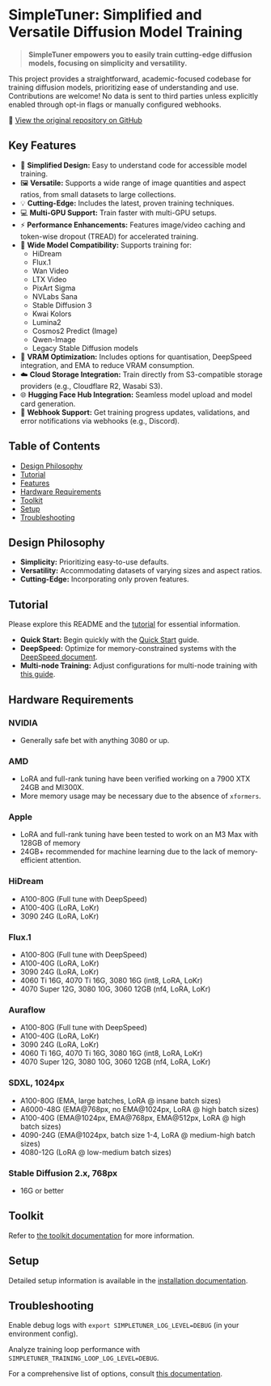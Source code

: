 # SimpleTuner: Simplified and Versatile Diffusion Model Training

> **SimpleTuner empowers you to easily train cutting-edge diffusion models, focusing on simplicity and versatility.**

This project provides a straightforward, academic-focused codebase for training diffusion models, prioritizing ease of understanding and use. Contributions are welcome! No data is sent to third parties unless explicitly enabled through opt-in flags or manually configured webhooks.

🔗 [View the original repository on GitHub](https://github.com/bghira/SimpleTuner)

## Key Features

*   🚀 **Simplified Design:** Easy to understand code for accessible model training.
*   🖼️ **Versatile:** Supports a wide range of image quantities and aspect ratios, from small datasets to large collections.
*   💡 **Cutting-Edge:** Includes the latest, proven training techniques.
*   💻 **Multi-GPU Support:** Train faster with multi-GPU setups.
*   ⚡ **Performance Enhancements:** Features image/video caching and token-wise dropout (TREAD) for accelerated training.
*   🎨 **Wide Model Compatibility:** Supports training for:
    *   HiDream
    *   Flux.1
    *   Wan Video
    *   LTX Video
    *   PixArt Sigma
    *   NVLabs Sana
    *   Stable Diffusion 3
    *   Kwai Kolors
    *   Lumina2
    *   Cosmos2 Predict (Image)
    *   Qwen-Image
    *   Legacy Stable Diffusion models
*   💾 **VRAM Optimization:** Includes options for quantisation, DeepSpeed integration, and EMA to reduce VRAM consumption.
*   ☁️ **Cloud Storage Integration:** Train directly from S3-compatible storage providers (e.g., Cloudflare R2, Wasabi S3).
*   🌐 **Hugging Face Hub Integration:** Seamless model upload and model card generation.
*   🔔 **Webhook Support:** Get training progress updates, validations, and error notifications via webhooks (e.g., Discord).

## Table of Contents

-   [Design Philosophy](#design-philosophy)
-   [Tutorial](#tutorial)
-   [Features](#features)
-   [Hardware Requirements](#hardware-requirements)
-   [Toolkit](#toolkit)
-   [Setup](#setup)
-   [Troubleshooting](#troubleshooting)

## Design Philosophy

*   **Simplicity:** Prioritizing easy-to-use defaults.
*   **Versatility:** Accommodating datasets of varying sizes and aspect ratios.
*   **Cutting-Edge:** Incorporating only proven features.

## Tutorial

Please explore this README and the [tutorial](/TUTORIAL.md) for essential information.

*   **Quick Start:** Begin quickly with the [Quick Start](/documentation/QUICKSTART.md) guide.
*   **DeepSpeed:** Optimize for memory-constrained systems with the [DeepSpeed document](/documentation/DEEPSPEED.md).
*   **Multi-node Training:** Adjust configurations for multi-node training with [this guide](/documentation/DISTRIBUTED.md).

## Hardware Requirements

### NVIDIA

*   Generally safe bet with anything 3080 or up.

### AMD

*   LoRA and full-rank tuning have been verified working on a 7900 XTX 24GB and MI300X.
*   More memory usage may be necessary due to the absence of `xformers`.

### Apple

*   LoRA and full-rank tuning have been tested to work on an M3 Max with 128GB of memory
*   24GB+ recommended for machine learning due to the lack of memory-efficient attention.

### HiDream

*   A100-80G (Full tune with DeepSpeed)
*   A100-40G (LoRA, LoKr)
*   3090 24G (LoRA, LoKr)

### Flux.1

*   A100-80G (Full tune with DeepSpeed)
*   A100-40G (LoRA, LoKr)
*   3090 24G (LoRA, LoKr)
*   4060 Ti 16G, 4070 Ti 16G, 3080 16G (int8, LoRA, LoKr)
*   4070 Super 12G, 3080 10G, 3060 12GB (nf4, LoRA, LoKr)

### Auraflow

*   A100-80G (Full tune with DeepSpeed)
*   A100-40G (LoRA, LoKr)
*   3090 24G (LoRA, LoKr)
*   4060 Ti 16G, 4070 Ti 16G, 3080 16G (int8, LoRA, LoKr)
*   4070 Super 12G, 3080 10G, 3060 12GB (nf4, LoRA, LoKr)

### SDXL, 1024px

*   A100-80G (EMA, large batches, LoRA @ insane batch sizes)
*   A6000-48G (EMA@768px, no EMA@1024px, LoRA @ high batch sizes)
*   A100-40G (EMA@1024px, EMA@768px, EMA@512px, LoRA @ high batch sizes)
*   4090-24G (EMA@1024px, batch size 1-4, LoRA @ medium-high batch sizes)
*   4080-12G (LoRA @ low-medium batch sizes)

### Stable Diffusion 2.x, 768px

*   16G or better

## Toolkit

Refer to [the toolkit documentation](/toolkit/README.md) for more information.

## Setup

Detailed setup information is available in the [installation documentation](/INSTALL.md).

## Troubleshooting

Enable debug logs with `export SIMPLETUNER_LOG_LEVEL=DEBUG` (in your environment config).

Analyze training loop performance with `SIMPLETUNER_TRAINING_LOOP_LOG_LEVEL=DEBUG`.

For a comprehensive list of options, consult [this documentation](/OPTIONS.md).